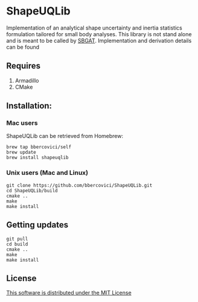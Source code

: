 # ShapeUQLib

Implementation of an analytical shape uncertainty and inertia statistics formulation tailored for small body analyses. This library is not stand alone and is meant to be called by [SBGAT](https://github.com/bbercovici/SBGAT). Implementation and derivation details can be found  

## Requires
1. Armadillo
2. CMake

## Installation: 

### Mac users

ShapeUQLib can be retrieved from Homebrew:

    brew tap bbercovici/self
    brew update
    brew install shapeuqlib

### Unix users (Mac and Linux)

    git clone https://github.com/bbercovici/ShapeUQLib.git
    cd ShapeUQLib/build
    cmake ..
    make
    make install

## Getting updates

    git pull
    cd build
    cmake ..
    make
    make install

## License

[This software is distributed under the MIT License](https://choosealicense.com/licenses/mit/)




